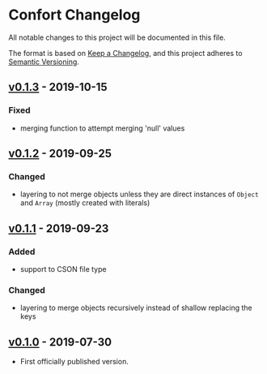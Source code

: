 # Confort Changelog

All notable changes to this project will be documented in this file.

The format is based on [Keep a Changelog](https://keepachangelog.com/en/1.0.0/),
and this project adheres to [Semantic Versioning](https://semver.org/spec/v2.0.0.html).

## [v0.1.3] - 2019-10-15

### Fixed
- merging function to attempt merging 'null' values

## [v0.1.2] - 2019-09-25

### Changed
- layering to not merge objects unless they are direct instances of `Object` and `Array` (mostly created with literals)

## [v0.1.1] - 2019-09-23

### Added
- support to CSON file type

### Changed
- layering to merge objects recursively instead of shallow replacing the keys

## [v0.1.0] - 2019-07-30
- First officially published version.

[v0.1.0]: https://gitlab.com/GCSBOSS/confort/-/tags/v0.1.0
[v0.1.1]: https://gitlab.com/GCSBOSS/confort/-/tags/v0.1.1
[v0.1.2]: https://gitlab.com/GCSBOSS/confort/-/tags/v0.1.2
[v0.1.3]: https://gitlab.com/GCSBOSS/confort/-/tags/v0.1.3
